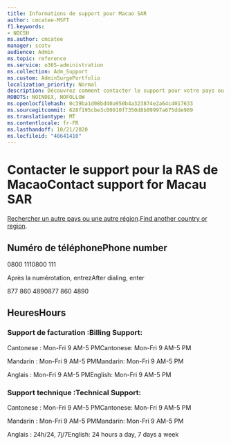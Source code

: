 ```yaml
---
title: Informations de support pour Macao SAR
author: cmcatee-MSFT
f1.keywords:
- NOCSH
ms.author: cmcatee
manager: scotv
audience: Admin
ms.topic: reference
ms.service: o365-administration
ms.collection: Adm_Support
ms.custom: AdminSurgePortfolio
localization_priority: Normal
description: Découvrez comment contacter le support pour votre pays ou région.
ROBOTS: NOINDEX, NOFOLLOW
ms.openlocfilehash: 0c39ba1d08bd40a950b4a323874e2a64c4017633
ms.sourcegitcommit: 628f195cbe3c00910f7350d8b09997a675dde989
ms.translationtype: MT
ms.contentlocale: fr-FR
ms.lasthandoff: 10/21/2020
ms.locfileid: "48641410"
---
```

# <a name="contact-support-for-macau-sar"></a><span data-ttu-id="95252-103">Contacter le support pour la RAS de Macao</span><span class="sxs-lookup"><span data-stu-id="95252-103">Contact support for Macau SAR</span></span>

<span data-ttu-id="95252-104">[Rechercher un autre pays ou une autre région](../contact-support-for-business-products.md).</span><span class="sxs-lookup"><span data-stu-id="95252-104">[Find another country or region](../contact-support-for-business-products.md).</span></span>

## <a name="phone-number"></a><span data-ttu-id="95252-105">Numéro de téléphone</span><span class="sxs-lookup"><span data-stu-id="95252-105">Phone number</span></span>
<span data-ttu-id="95252-106">0800 111</span><span class="sxs-lookup"><span data-stu-id="95252-106">0800 111</span></span>

<span data-ttu-id="95252-107">Après la numérotation, entrez</span><span class="sxs-lookup"><span data-stu-id="95252-107">After dialing, enter</span></span>

<span data-ttu-id="95252-108">877 860 4890</span><span class="sxs-lookup"><span data-stu-id="95252-108">877 860 4890</span></span>

## <a name="hours"></a><span data-ttu-id="95252-109">Heures</span><span class="sxs-lookup"><span data-stu-id="95252-109">Hours</span></span>
### <a name="billing-support"></a><span data-ttu-id="95252-110">Support de facturation :</span><span class="sxs-lookup"><span data-stu-id="95252-110">Billing Support:</span></span>

<span data-ttu-id="95252-111">Cantonese : Mon-Fri 9 AM-5 PM</span><span class="sxs-lookup"><span data-stu-id="95252-111">Cantonese: Mon-Fri 9 AM-5 PM</span></span>

<span data-ttu-id="95252-112">Mandarin : Mon-Fri 9 AM-5 PM</span><span class="sxs-lookup"><span data-stu-id="95252-112">Mandarin: Mon-Fri 9 AM-5 PM</span></span>

<span data-ttu-id="95252-113">Anglais : Mon-Fri 9 AM-5 PM</span><span class="sxs-lookup"><span data-stu-id="95252-113">English: Mon-Fri 9 AM-5 PM</span></span>

### <a name="technical-support"></a><span data-ttu-id="95252-114">Support technique :</span><span class="sxs-lookup"><span data-stu-id="95252-114">Technical Support:</span></span>

<span data-ttu-id="95252-115">Cantonese : Mon-Fri 9 AM-5 PM</span><span class="sxs-lookup"><span data-stu-id="95252-115">Cantonese: Mon-Fri 9 AM-5 PM</span></span>

<span data-ttu-id="95252-116">Mandarin : Mon-Fri 9 AM-5 PM</span><span class="sxs-lookup"><span data-stu-id="95252-116">Mandarin: Mon-Fri 9 AM-5 PM</span></span>

<span data-ttu-id="95252-117">Anglais : 24h/24, 7j/7</span><span class="sxs-lookup"><span data-stu-id="95252-117">English: 24 hours a day, 7 days a week</span></span>
